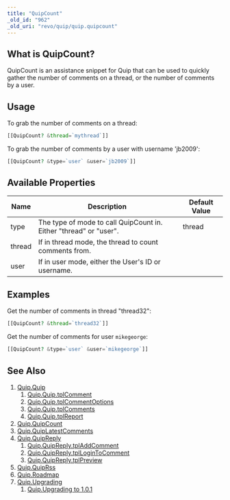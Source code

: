 ```yaml
---
title: "QuipCount"
_old_id: "962"
_old_uri: "revo/quip/quip.quipcount"
---
```


## What is QuipCount?

QuipCount is an assistance snippet for Quip that can be used to quickly gather the number of comments on a thread, or the number of comments by a user.

## Usage

To grab the number of comments on a thread:

``` php
[[QuipCount? &thread=`mythread`]]
```

To grab the number of comments by a user with username 'jb2009':

``` php
[[QuipCount? &type=`user` &user=`jb2009`]]
```

## Available Properties

| Name   | Description                                                       | Default Value |
| ------ | ----------------------------------------------------------------- | ------------- |
| type   | The type of mode to call QuipCount in. Either "thread" or "user". | thread        |
| thread | If in thread mode, the thread to count comments from.             |               |
| user   | If in user mode, either the User's ID or username.                |               |

## Examples

Get the number of comments in thread "thread32":

``` php
[[QuipCount? &thread=`thread32`]]
```

Get the number of comments for user `mikegeorge`:

``` php
[[QuipCount? &type=`user` &user=`mikegeorge`]]
```

## See Also

1. [Quip.Quip](/extras/quip/quip.quip)
   1. [Quip.Quip.tplComment](/extras/quip/quip.quip/quip.quip.tplcomment)
   2. [Quip.Quip.tplCommentOptions](/extras/quip/quip.quip/quip.quip.tplcommentoptions)
   3. [Quip.Quip.tplComments](/extras/quip/quip.quip/quip.quip.tplcomments)
   4. [Quip.Quip.tplReport](/extras/quip/quip.quip/quip.quip.tplreport)
2. [Quip.QuipCount](/extras/quip/quip.quipcount)
3. [Quip.QuipLatestComments](/extras/quip/quip.quiplatestcomments)
4. [Quip.QuipReply](/extras/quip/quip.quipreply)
   1. [Quip.QuipReply.tplAddComment](/extras/quip/quip.quipreply/quip.quipreply.tpladdcomment)
   2. [Quip.QuipReply.tplLoginToComment](/extras/quip/quip.quipreply/quip.quipreply.tpllogintocomment)
   3. [Quip.QuipReply.tplPreview](/extras/quip/quip.quipreply/quip.quipreply.tplpreview)
5. [Quip.QuipRss](/extras/quip/quip.quiprss)
6. [Quip.Roadmap](/extras/quip/quip.roadmap)
7. [Quip.Upgrading](/extras/quip/quip.upgrading)
   1. [Quip.Upgrading to 1.0.1](/extras/quip/quip.upgrading/quip.upgrading-to-1.0.1)
